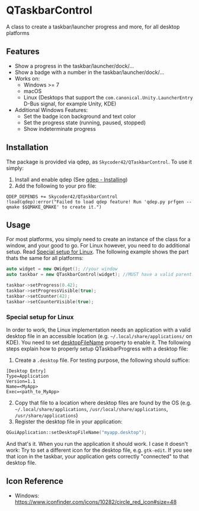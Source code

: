 # QTaskbarControl
A class to create a taskbar/launcher progress and more, for all desktop platforms

## Features
- Show a progress in the taskbar/launcher/dock/…
- Show a badge with a number in the taskbar/launcher/dock/…
- Works on:
	- Windows >= 7
	- macOS
	- Linux (Desktops that support the `com.canonical.Unity.LauncherEntry` D-Bus signal, for example Unity, KDE)
- Additional Windows Features:
	- Set the badge icon background and text color
	- Set the progress state (running, paused, stopped)
	- Show indeterminate progress

## Installation
The package is provided via qdep, as `Skycoder42/QTaskbarControl`. To use it simply:

1. Install and enable qdep (See [qdep - Installing](https://github.com/Skycoder42/qdep#installation))
2. Add the following to your pro file:
```qmake
QDEP_DEPENDS += Skycoder42/QTaskbarControl
!load(qdep):error("Failed to load qdep feature! Run 'qdep.py prfgen --qmake $$QMAKE_QMAKE' to create it.")
```

## Usage
For most platforms, you simply need to create an instance of the class for a window, and your good to go. For Linux however, you need to do additional setup. Read [Special setup for Linux](#special-setup-for-linux). The following example shows the part thats the same for all platforms:

```cpp
auto widget = new QWidget(); //your window
auto taskbar = new QTaskbarControl(widget); //MUST have a valid parent!

taskbar->setProgress(0.42);
taskbar->setProgressVisible(true);
taskbar->setCounter(42);
taskbar->setCounterVisible(true);
```

### Special setup for Linux
In order to work, the Linux implementation needs an application with a valid desktop file in an accessible location (e.g. `~/.local/share/applications/` on KDE). You need to set [desktopFileName](https://doc.qt.io/qt-5/qguiapplication.html#desktopFileName-prop) property to enable it. The following steps explain how to properly setup QTaskbarProgress with a desktop file:

1. Create a `.desktop` file. For testing purpose, the following should suffice:
```.desktop
[Desktop Entry]
Type=Application
Version=1.1
Name=<MyApp>
Exec=<path_to_MyApp>
```
2. Copy that file to a location where desktop files are found by the OS (e.g. `~/.local/share/applications`, `/usr/local/share/applications`, `/usr/share/applications`)
3. Register the desktop file in your application:

```cpp
QGuiApplication::setDesktopFileName("myapp.desktop");
```

And that's it. When you run the application it should work. I case it doesn't work: Try to set a different icon for the desktop file, e.g. `gtk-edit`. If you see that icon in the taskbar, your application gets correctly "connected" to that desktop file.

## Icon Reference
- Windows: https://www.iconfinder.com/icons/10282/circle_red_icon#size=48
